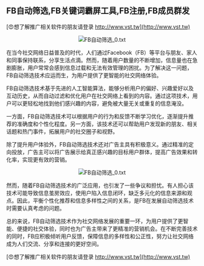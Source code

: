 ## **FB自动筛选,FB关键词霸屏工具,FB注册,FB成员群发**

[😍想了解推广相关软件的朋友请登录 http://www.vst.tw](http://www.vst.tw)

 <center><img src="https://vst.tw/MP4/tuiguang/png/1.png" alt="FB自动筛选_0.txt"></center>

在当今社交网络日益普及的时代，人们通过Facebook（FB）等平台与朋友、家人和同事保持联系，分享生活点滴。然而，随着用户数量的不断增加，信息量也在急剧膨胀，用户常常会感到信息过载和无法有效管理的困扰。为了解决这一问题，FB自动筛选技术应运而生，为用户提供了更智能的社交网络体验。

FB自动筛选技术基于先进的人工智能算法，能够分析用户的偏好、兴趣爱好以及互动历史，从而自动过滤和优化用户在社交网络上看到的内容。通过这项技术，用户可以更轻松地找到他们感兴趣的内容，避免被大量无关或重复的信息淹没。

一方面，FB自动筛选技术可以根据用户的行为和反馈不断学习优化，逐渐提升推荐的准确度和个性化程度。另一方面，该技术还可以帮助用户发现新的朋友、相关话题和热门事件，拓展用户的社交圈子和视野。

除了提升用户体验外，FB自动筛选技术还对广告主具有积极意义。通过精准的定向投放，广告主可以将广告展示给真正感兴趣的目标用户群体，提高广告效果和转化率，实现更有效的营销。

 <center><img src="https://vst.tw/MP4/tuiguang/png/8.png" alt="FB自动筛选_0.txt"></center>

然而，随着FB自动筛选技术的广泛应用，也引发了一些争议和担忧。有人担心该技术可能导致信息茧房效应，使用户陷入信息闭环，缺乏多元化的信息来源和观点。因此，平衡个性化推荐和信息多样性之间的关系，是FB在发展自动筛选技术时需要认真考虑的问题。

总的来说，FB自动筛选技术作为社交网络发展的重要一环，为用户提供了更智能、便捷的社交体验，同时也为广告主带来了更精准的营销机会。在不断完善技术的同时，FB应积极倾听用户反馈，保障信息的多样性和公正性，努力让社交网络成为人们交流、分享和连接的更好空间。

[😍想了解推广相关软件的朋友请登录 http://www.vst.tw](http://www.vst.tw)




